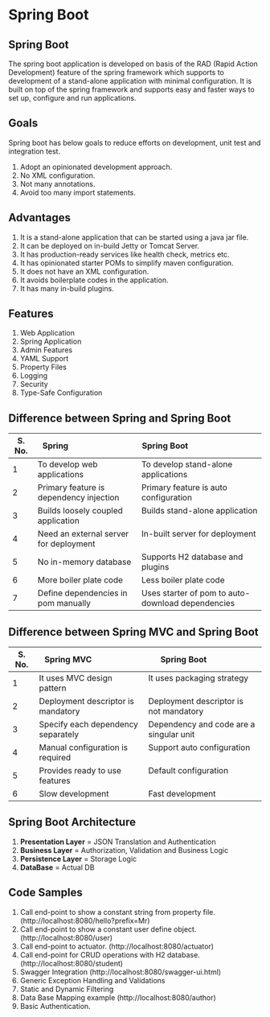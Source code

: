 Spring Boot 
==========

## Spring Boot
The spring boot application is developed on basis of the RAD (Rapid Action Development) feature of the spring framework which supports to development of a stand-alone application with minimal configuration. It is built on top of the spring framework and supports easy and faster ways to set up, configure and run applications.

## Goals
Spring boot has below goals to reduce efforts on development, unit test and integration test.
1. Adopt an opinionated development approach.
2. No XML configuration.
3. Not many annotations.
4. Avoid too many import statements.

## Advantages
1. It is a stand-alone application that can be started using a java jar file.
2. It can be deployed on in-build Jetty or Tomcat Server.
3. It has production-ready services like health check, metrics etc.
4. It has opinionated starter POMs to simplify maven configuration.
5. It does not have an XML configuration.
6. It avoids boilerplate codes in the application.
7. It has many in-build plugins.

## Features
1. Web Application
2. Spring Application 
3. Admin Features
4. YAML Support
5. Property Files 
6. Logging
7. Security
8. Type-Safe Configuration

## Difference between Spring and Spring Boot
| S. No.| **Spring**                             |**Spring Boot**                                    |
|-------| ---------------------------------------|---------------------------------------------------|
| 1     | To develop web applications            | To develop stand-alone applications                |
| 2     | Primary feature is dependency injection| Primary feature is auto configuration             |
| 3     | Builds loosely coupled application     | Builds stand-alone application                     |
| 4     | Need an external server for deployment | In-built server for deployment                    |
| 5     | No in-memory database                  | Supports H2 database and plugins                  |
| 6     | More boiler plate code                 | Less boiler plate code                            |
| 7     | Define dependencies in pom manually    | Uses starter of pom to auto-download dependencies |

## Difference between Spring MVC and Spring Boot
| S. No.| **Spring MVC**                     |**Spring Boot**                          |
|-------| -----------------------------------|-----------------------------------------|
| 1     | It uses MVC design pattern         | It uses packaging strategy              |
| 2     | Deployment descriptor is mandatory |  Deployment descriptor is not mandatory |
| 3     | Specify each dependency separately | Dependency and code are a singular unit |
| 4     | Manual configuration is required   | Support auto configuration              |
| 5     | Provides ready to use features     | Default configuration                   |
| 6     | Slow development                   | Fast development                        |

## Spring Boot Architecture
1. **Presentation Layer** = JSON Translation and Authentication
2. **Business Layer**     = Authorization, Validation and Business Logic
3. **Persistence Layer**   = Storage Logic      
4. **DataBase**            = Actual DB          

## Code Samples
1. Call end-point to show a constant string from property file. (http://localhost:8080/hello?prefix=Mr)
2. Call end-point to show a constant user define object. (http://localhost:8080/user)
3. Call end-point to actuator. (http://localhost:8080/actuator)
4. Call end-point for CRUD operations with H2 database. (http://localhost:8080/student)
5. Swagger Integration (http://localhost:8080/swagger-ui.html)
6. Generic Exception Handling and Validations
7. Static and Dynamic Filtering
8. Data Base Mapping example (http://localhost:8080/author)
9. Basic Authentication.